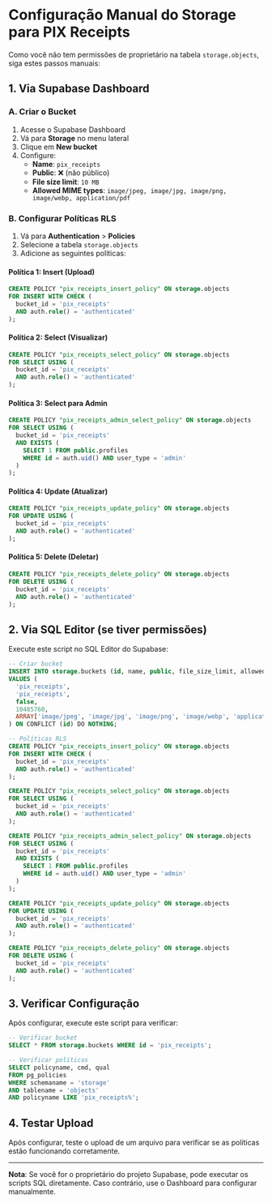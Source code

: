 # Configuração Manual do Storage para PIX Receipts

Como você não tem permissões de proprietário na tabela `storage.objects`, siga estes passos manuais:

## 1. Via Supabase Dashboard

### A. Criar o Bucket
1. Acesse o Supabase Dashboard
2. Vá para **Storage** no menu lateral
3. Clique em **New bucket**
4. Configure:
   - **Name**: `pix_receipts`
   - **Public**: ❌ (não público)
   - **File size limit**: `10 MB`
   - **Allowed MIME types**: `image/jpeg, image/jpg, image/png, image/webp, application/pdf`

### B. Configurar Políticas RLS
1. Vá para **Authentication** > **Policies**
2. Selecione a tabela `storage.objects`
3. Adicione as seguintes políticas:

#### Política 1: Insert (Upload)
```sql
CREATE POLICY "pix_receipts_insert_policy" ON storage.objects
FOR INSERT WITH CHECK (
  bucket_id = 'pix_receipts' 
  AND auth.role() = 'authenticated'
);
```

#### Política 2: Select (Visualizar)
```sql
CREATE POLICY "pix_receipts_select_policy" ON storage.objects
FOR SELECT USING (
  bucket_id = 'pix_receipts' 
  AND auth.role() = 'authenticated'
);
```

#### Política 3: Select para Admin
```sql
CREATE POLICY "pix_receipts_admin_select_policy" ON storage.objects
FOR SELECT USING (
  bucket_id = 'pix_receipts' 
  AND EXISTS (
    SELECT 1 FROM public.profiles 
    WHERE id = auth.uid() AND user_type = 'admin'
  )
);
```

#### Política 4: Update (Atualizar)
```sql
CREATE POLICY "pix_receipts_update_policy" ON storage.objects
FOR UPDATE USING (
  bucket_id = 'pix_receipts' 
  AND auth.role() = 'authenticated'
);
```

#### Política 5: Delete (Deletar)
```sql
CREATE POLICY "pix_receipts_delete_policy" ON storage.objects
FOR DELETE USING (
  bucket_id = 'pix_receipts' 
  AND auth.role() = 'authenticated'
);
```

## 2. Via SQL Editor (se tiver permissões)

Execute este script no SQL Editor do Supabase:

```sql
-- Criar bucket
INSERT INTO storage.buckets (id, name, public, file_size_limit, allowed_mime_types)
VALUES (
  'pix_receipts',
  'pix_receipts',
  false,
  10485760,
  ARRAY['image/jpeg', 'image/jpg', 'image/png', 'image/webp', 'application/pdf']
) ON CONFLICT (id) DO NOTHING;

-- Políticas RLS
CREATE POLICY "pix_receipts_insert_policy" ON storage.objects
FOR INSERT WITH CHECK (
  bucket_id = 'pix_receipts' 
  AND auth.role() = 'authenticated'
);

CREATE POLICY "pix_receipts_select_policy" ON storage.objects
FOR SELECT USING (
  bucket_id = 'pix_receipts' 
  AND auth.role() = 'authenticated'
);

CREATE POLICY "pix_receipts_admin_select_policy" ON storage.objects
FOR SELECT USING (
  bucket_id = 'pix_receipts' 
  AND EXISTS (
    SELECT 1 FROM public.profiles 
    WHERE id = auth.uid() AND user_type = 'admin'
  )
);

CREATE POLICY "pix_receipts_update_policy" ON storage.objects
FOR UPDATE USING (
  bucket_id = 'pix_receipts' 
  AND auth.role() = 'authenticated'
);

CREATE POLICY "pix_receipts_delete_policy" ON storage.objects
FOR DELETE USING (
  bucket_id = 'pix_receipts' 
  AND auth.role() = 'authenticated'
);
```

## 3. Verificar Configuração

Após configurar, execute este script para verificar:

```sql
-- Verificar bucket
SELECT * FROM storage.buckets WHERE id = 'pix_receipts';

-- Verificar políticas
SELECT policyname, cmd, qual 
FROM pg_policies 
WHERE schemaname = 'storage' 
AND tablename = 'objects' 
AND policyname LIKE 'pix_receipts%';
```

## 4. Testar Upload

Após configurar, teste o upload de um arquivo para verificar se as políticas estão funcionando corretamente.

---

**Nota**: Se você for o proprietário do projeto Supabase, pode executar os scripts SQL diretamente. Caso contrário, use o Dashboard para configurar manualmente.
